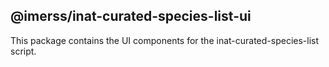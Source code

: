 ## @imerss/inat-curated-species-list-ui

This package contains the UI components for the inat-curated-species-list script.
